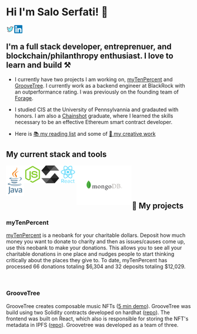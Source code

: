 # Hi I'm Salo Serfati! 👋
[<img align="left" alt="salomonserfati | Twitter" width="22px" src="./twitter.svg" />][twitter]
[<img align="left" alt="salomonserfati | LinkedIn" width="22px" src="./linkedin.svg" />][linkedin]
<br>

## I'm a full stack developer, entreprenuer, and blockchain/philanthropy enthusiast. I love to learn and build ⚒️

- I currently have two projects I am working on, [myTenPercent](#myTenPercent) and [GrooveTree](#GrooveTree). I currently work as a backend engineer at BlackRock with an outperformance rating. I was previously on the founding team of [Forage](https://www.joinforage.com). 

- I studied CIS at the University of Pennsylvannia and gradauted with honors. I am also a [Chainshot](https://www.chainshot.com/bootcamp) graduate, where I learned the skills necessary to be an effective Ethereum smart contract developer.  

- Here is [📚 my reading list](https://www.goodreads.com/review/list/141243083-salo-serfati?utf8=%E2%9C%93&utf8=%E2%9C%93&ref=nav_mybooks&shelf=read&view=covers&title=salo-serfati&per_page=infinite) and some of [🎨 my creative work]()


## My current stack and tools

<div>
  <img align="left" alt="java.js" width="48px" title="java.js" src="./java.svg" />
  <img align="left" alt="node.js" width="48px" title="node.js" src="./nodejs-original.svg" />
  <img align="left" alt="solidity" width="48px" height="48px" title="solidity" src="./solidity.svg" />
  <img align="left" alt="react" width="48px" title="react" src="./react-original-wordmark.svg" />
  <img align="left" alt="mongoDB" width="150px" title="react" src="./mongoDB.svg" />
</div>

<br><br><br>
<br>

## :pushpin: My projects

<h3>myTenPercent</h3>

[myTenPercent](https://mytenpercent.mailchimpsites.com/) is a neobank for your charitable dollars. Deposit how much money you want to donate to charity and then as issues/causes come up, use this neobank to make your donations. This allows you to see all your charitable donations in one place and nudges people to start thinking critically about the places they give to. To date, myTenPercent has processed 66 donations totaling $6,304 and 32 deposits totaling $12,029. 


&nbsp;

<h3>GrooveTree</h3>

GrooveTree creates composable music NFTs ([5 min demo](https://www.loom.com/share/c4b7ce1967cb47fb9d7817e28e78a9ce)). GrooveTree was build using two Solidity contracts developed on hardhat ([repo](https://github.com/gerantonyk/groovetree-hardhat)). The frontend was built on React, which also is responsible for storing the NFT's metadata in IPFS ([repo](https://github.com/mugungalabz/groovetree)). Groovetree was developed as a team of three.  


[linkedin]: https://www.linkedin.com/in/salomon-serfati-8ba836112/
[twitter]:https://twitter.com/salomonserfati

<!---
salo1serfati/salo1serfati is a ✨ special ✨ repository because its `README.md` (this file) appears on your GitHub profile.
You can click the Preview link to take a look at your changes.
--->
